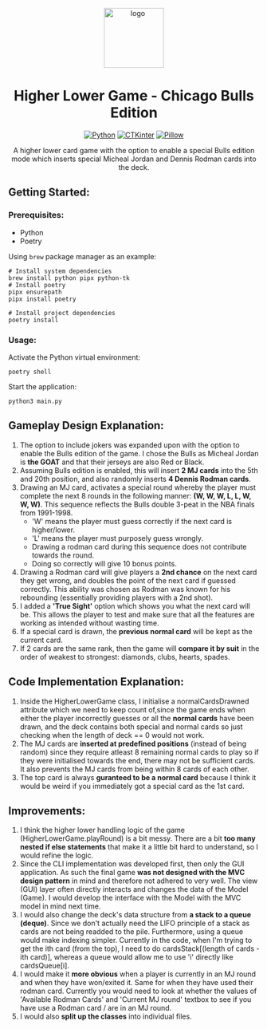 <p align="center"><img alt="logo" src="https://encrypted-tbn0.gstatic.com/images?q=tbn:ANd9GcS671ygHQI-Podn72Qg7pLtY5BHTUzN28tdDA&s" width="120px" /></p>
<h1 align="center">Higher Lower Game - Chicago Bulls Edition</h1>

<p align="center">
  <a href="#"><img alt="Python" src="https://img.shields.io/badge/python-3670A0?style=for-the-badge&logo=python&logoColor=ffdd54"></a>
  <a href="#"><img alt="CTKinter" src="https://img.shields.io/badge/CTKinter-029cff?style=for-the-badge&logoColor=38B2AC"></a>
  <a href="#"><img alt="Pillow" src="https://img.shields.io/badge/Pillow-343c3c?style=for-the-badge&logoColor=343C3"></a>
</p>

<p align="center">A higher lower card game with the option to enable a special Bulls edition mode which inserts special Micheal Jordan and Dennis Rodman cards into the deck.</p>

## Getting Started:

### Prerequisites:

- Python
- Poetry

Using `brew` package manager as an example:

```shell
# Install system dependencies
brew install python pipx python-tk
# Install poetry
pipx ensurepath
pipx install poetry

# Install project dependencies
poetry install
```

### Usage:

Activate the Python virtual environment:

```shell
poetry shell
```

Start the application:

```shell
python3 main.py
```

## Gameplay Design Explanation:

1. The option to include jokers was expanded upon with the option to enable the Bulls edition of the game. I chose the Bulls as Micheal Jordan is **the GOAT** and that their jerseys are also Red or Black.
2. Assuming Bulls edition is enabled, this will insert **2 MJ cards** into the 5th and 20th position, and also randomly inserts **4 Dennis Rodman cards**.
3. Drawing an MJ card, activates a special round whereby the player must complete the next 8 rounds in the following manner: **(W, W, W, L, L, W, W, W)**. This sequence reflects the Bulls double 3-peat in the NBA finals from 1991-1998.
   - 'W' means the player must guess correctly if the next card is higher/lower.
   - 'L' means the player must purposely guess wrongly.
   - Drawing a rodman card during this sequence does not contribute towards the round.
   - Doing so correctly will give 10 bonus points.
4. Drawing a Rodman card will give players a **2nd chance** on the next card they get wrong, and doubles the point of the next card if guessed correctly. This ability was chosen as Rodman was known for his rebounding (essentially providing players with a 2nd shot).
5. I added a **'True Sight'** option which shows you what the next card will be. This allows the player to test and make sure that all the features are working as intended without wasting time.
6. If a special card is drawn, the **previous normal card** will be kept as the current card.
7. If 2 cards are the same rank, then the game will **compare it by suit** in the order of weakest to strongest: diamonds, clubs, hearts, spades.

## Code Implementation Explanation:

1. Inside the HigherLowerGame class, I initialise a normalCardsDrawned attribute which we need to keep count of,since the game ends when either the player incorrectly guesses or all the **normal cards** have been drawn, and the deck contains both special and normal cards so just checking when the length of deck == 0 would not work.
2. The MJ cards are **inserted at predefined positions** (instead of being random) since they require atleast 8 remaining normal cards to play so if they were initialised towards the end, there may not be sufficient cards. It also prevents the MJ cards from being within 8 cards of each other.
3. The top card is always **guranteed to be a normal card** because I think it would be weird if you immediately got a special card as the 1st card.

## Improvements:

1. I think the higher lower handling logic of the game (HigherLowerGame.playRound) is a bit messy. There are a bit **too many nested if else statements** that make it a little bit hard to understand, so I would refine the logic.
2. Since the CLI implementation was developed first, then only the GUI application. As such the final game **was not designed with the MVC design pattern** in mind and therefore not adhered to very well. The view (GUI) layer often directly interacts and changes the data of the Model (Game). I would develop the interface with the Model with the MVC model in mind next time.
3. I would also change the deck's data structure from **a stack to a queue (deque)**. Since we don't actually need the LIFO principle of a stack as cards are not being readded to the pile. Furthermore, using a queue would make indexing simpler. Currently in the code, when I'm trying to get the ith card (from the top), I need to do cardsStack[(length of cards - ith card)], whereas a queue would allow me to use 'i' directly like cardsQueue[i].
4. I would make it **more obvious** when a player is currently in an MJ round and when they have won/exited it. Same for when they have used their rodman card. Currently you would need to look at whether the values of 'Available Rodman Cards' and 'Current MJ round' textbox to see if you have use a Rodman card / are in an MJ round.
5. I would also **split up the classes** into individual files.
